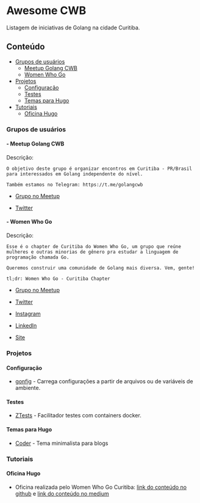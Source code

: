 # Awesome CWB

Listagem de iniciativas de Golang na cidade Curitiba.

## Conteúdo

- [Grupos de usuários]()
  - [Meetup Golang CWB](https://github.com/golang-cwb/awesome-cwb#meetup-golang-cwb)
  - [Women Who Go](https://github.com/golang-cwb/awesome-cwb#women-who-go)
- [Projetos](https://github.com/golang-cwb/awesome-cwb#projetos)
  - [Configuração](https://github.com/golang-cwb/awesome-cwb#configura%C3%A7%C3%A3o)
  - [Testes](https://github.com/golang-cwb/awesome-cwb#testes)
  - [Temas para Hugo](https://github.com/golang-cwb/awesome-cwb#temas-para-hugo)
- [Tutoriais](https://github.com/golang-cwb/awesome-cwb#tutoriais)
  - [Oficina Hugo](https://github.com/golang-cwb/awesome-cwb#oficina-hugo)

### Grupos de usuários

#### - Meetup Golang CWB

Descrição: 
```
O objetivo deste grupo é organizar encontros em Curitiba - PR/Brasil para interessados em Golang independente do nível.

Também estamos no Telegram: https://t.me/golangcwb
```
- [Grupo no Meetup](https://www.meetup.com/pt-BR/GolangCWB)

- [Twitter](https://twitter.com/golangcwb)

#### - Women Who Go

Descrição: 
```
Esse é o chapter de Curitiba do Women Who Go, um grupo que reúne mulheres e outras minorias de gênero pra estudar a linguagem de programação chamada Go.

Queremos construir uma comunidade de Golang mais diversa. Vem, gente!

tl;dr: Women Who Go - Curitiba Chapter
```
- [Grupo no Meetup](https://www.meetup.com/pt-BR/Women-Who-Go-CWB/)

- [Twitter](https://twitter.com/womenwhogocwb)

- [Instagram](https://www.instagram.com/womenwhogocwb/)

- [LinkedIn](https://www.linkedin.com/company/40847620/)

- [Site](https://womenwhogocwb.github.io)

### Projetos

#### Configuração
- [gonfig](https://github.com/luizvnasc/gonfig) - Carrega configurações a partir de arquivos ou de variáveis de ambiente.

#### Testes
- [ZTests](https://github.com/alexrios/ztests) - Facilitador testes com containers docker.

#### Temas para Hugo
- [Coder](https://github.com/luizdepra/hugo-coder) - Tema minimalista para blogs

### Tutoriais

#### Oficina Hugo
- Oficina realizada pelo Women Who Go Curitiba: [link do conteúdo no github](https://github.com/womenwhogocwb/oficina-hugo) e [link do conteúdo no medium](https://medium.com/wtm-curitiba/criando-sites-com-hugo-e-netlify-b8ffc5e738b5)
